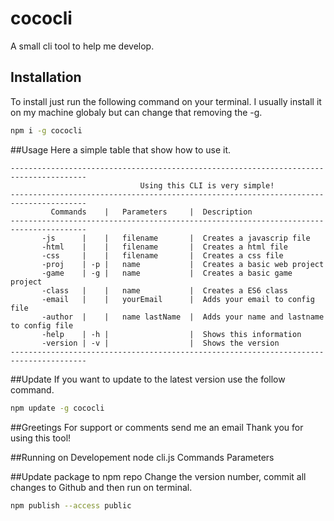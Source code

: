 # cococli
A small cli tool to help me develop.


## Installation
To install just run the following command on your terminal. I usually install it on my machine globaly but can change that removing the -g.
```bash
npm i -g cococli 
```

##Usage
Here a simple table that show how to use it.
```
---------------------------------------------------------------------------------------
	                         Using this CLI is very simple!                            
---------------------------------------------------------------------------------------
	     Commands    |   Parameters     |  Description                                 
---------------------------------------------------------------------------------------
	   -js      |  	 |   filename       |  Creates a javascrip file                    
	   -html    |  	 |   filename       |  Creates a html file                         
	   -css     |	 |   filename       |  Creates a css file                          
	   -proj    | -p |   name           |  Creates a basic web project                 
	   -game    | -g |   name           |  Creates a basic game project                
	   -class   |  	 |   name           |  Creates a ES6 class                         
	   -email   |  	 |   yourEmail      |  Adds your email to config file              
	   -author  |    |   name lastName  |  Adds your name and lastname to config file  
	   -help    | -h |                  |  Shows this information                      
	   -version | -v |                  |  Shows the version		                   
---------------------------------------------------------------------------------------
```

##Update
If you want to update to the latest version use the follow command.
```bash
npm update -g cococli
```

##Greetings
For support or comments send me an email
Thank you for using this tool!

##Running on Developement
node cli.js Commands Parameters

##Update package to npm repo
Change the version number, commit all changes to Github and then run on terminal.
```bash
npm publish --access public
```